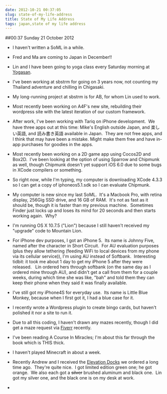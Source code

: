```yaml
---
date: 2012-10-21 00:37:05
slug: state-of-my-life-address
title: State of My Life Address
tags: japan,state of my life address
---
```


##00:37 Sunday 21 October 2012


	
  * I haven't written a SoML in a while.

	
  * Fred and Ma are coming to Japan in December!!

	
  * Lin and I have been going to yoga class every Saturday morning at [Yogasan](http://yogasan.net).

	
  * I've been working at sbstrm for going on 3 years now, not counting my Thailand adventure and chilling in Chigasaki.

	
  * My long-running project at sbstrm is for AB, for whom Lin used to work.

	
  * Most recently been working on A4F's new site, rebuilding their wordpress site with the latest iteration of our custom framework.

	
  * After work, I've been working with Tariq on iPhone development.  We have three apps out at this time: Mike's English outside Japan, and 楽しい英語, and 読み書き英語 available in Japan.  They are not free apps, and I think that may have been a mistake. Might make them free and have in-app purchases for goodies in the apps.

	
  * Most recently been working on a 2D game app using Cocos2D and Box2D.  I've been looking at the option of using Sparrow and Chipmunk as well, though Chipmunk doesn't yet support iOS 6.0 due to some bugs in XCode compilers or something.

	
  * So right *now*, while I'm typing, my computer is downloading XCode 4.3.3 so I can get a copy of iphoneos5.1.sdk so I can evaluate Chipmunk.

	
  * My computer is new since my last SoML.  It's a Macbook Pro, with retina display, 256Gig SSD drive, and 16 GB of RAM.  It's not as fast as it should be, though it is faster than my previous machine.  Sometimes Finder just locks up and loses its mind for 20 seconds and then starts working again.  Why?

	
  * I'm running OS X 10.7.5 ("Lion") because I still haven't received my "upgrade" code to Mountain Lion.

	
  * For iPhone dev purposes, I got an iPhone 5.  Its name is Johnny Five, named after the character in Short Circuit.  For AU evaluation purposes (plus they allow tethering (feeding WiFi to local devices from my phone via its cellular service)), I'm using AU instead of Softbank.  Interesting tidbit: it took me about 1 day to get my iPhone 5 after they were released.   Lin ordered hers through softbank (on the same day as I ordered mine through AU), and didn't get a call from them for a couple weeks, during which time she was like, "bah" and told them they can keep their phone when they said it was finally available. 

	
  * I've still got my iPhone4S for everyday use.  Its name is Little Blue Monkey, because when I first got it, I had a blue case for it.

	
  * I recently wrote a Wordpress plugin to create bingo cards, but haven't polished it nor a site to run it.

	
  * Due to all this coding, I haven't drawn any mazes recently, though I did get a maze request via [Fiverr](http://fiverr.com/thunderrabbit) recently.

	
  * I've been reading A Course In Miracles; I'm about this far through the book which is THIS thick.

	
  * I haven't played Minecraft in about a week.

	
  * Recently Andrew and I received the [Elevation Docks](http://www.amazon.com/gp/product/B009PM82UE/ref=as_li_ss_tl?ie=UTF8&camp=1789&creative=390957&creativeASIN=B009PM82UE&linkCode=as2&tag=keepusthelim-20) we ordered a long time ago.  They're quite nice.  I got limited edition green one; he got orange.  We also each got a <del>silver</del> brushed aluminum and black one.  Lin got my silver one, and the black one is on my desk at work.

	
  * 




